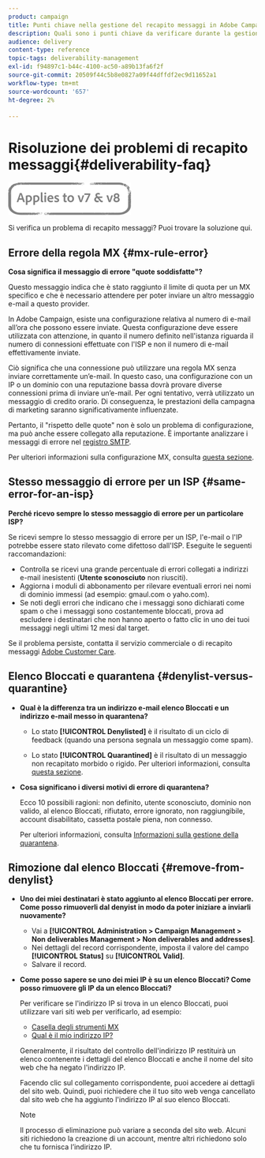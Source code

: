 ```yaml
---
product: campaign
title: Punti chiave nella gestione del recapito messaggi in Adobe Campaign Classic
description: Quali sono i punti chiave da verificare durante la gestione del recapito messaggi in Adobe Campaign Classic?
audience: delivery
content-type: reference
topic-tags: deliverability-management
exl-id: f94897c1-b44c-4100-ac50-a89b13fa6f2f
source-git-commit: 20509f44c5b8e0827a09f44dffdf2ec9d11652a1
workflow-type: tm+mt
source-wordcount: '657'
ht-degree: 2%

---
```


# Risoluzione dei problemi di recapito messaggi{#deliverability-faq}

![](../../assets/common.svg)

Si verifica un problema di recapito messaggi? Puoi trovare la soluzione qui.

## Errore della regola MX {#mx-rule-error}

**Cosa significa il messaggio di errore &quot;quote soddisfatte&quot;?**

Questo messaggio indica che è stato raggiunto il limite di quota per un MX specifico e che è necessario attendere per poter inviare un altro messaggio e-mail a questo provider.

In Adobe Campaign, esiste una configurazione relativa al numero di e-mail all’ora che possono essere inviate. Questa configurazione deve essere utilizzata con attenzione, in quanto il numero definito nell&#39;istanza riguarda il numero di connessioni effettuate con l&#39;ISP e non il numero di e-mail effettivamente inviate.

Ciò significa che una connessione può utilizzare una regola MX senza inviare correttamente un’e-mail. In questo caso, una configurazione con un IP o un dominio con una reputazione bassa dovrà provare diverse connessioni prima di inviare un’e-mail. Per ogni tentativo, verrà utilizzato un messaggio di credito orario. Di conseguenza, le prestazioni della campagna di marketing saranno significativamente influenzate.

Pertanto, il &quot;rispetto delle quote&quot; non è solo un problema di configurazione, ma può anche essere collegato alla reputazione. È importante analizzare i messaggi di errore nel [registro SMTP](../../production/using/monitoring-processes.md#smtp-errors-per-domain).

Per ulteriori informazioni sulla configurazione MX, consulta [questa sezione](../../installation/using/email-deliverability.md#mx-configuration).

## Stesso messaggio di errore per un ISP {#same-error-for-an-isp}

**Perché ricevo sempre lo stesso messaggio di errore per un particolare ISP?**

Se ricevi sempre lo stesso messaggio di errore per un ISP, l&#39;e-mail o l&#39;IP potrebbe essere stato rilevato come difettoso dall&#39;ISP. Eseguite le seguenti raccomandazioni:
* Controlla se ricevi una grande percentuale di errori collegati a indirizzi e-mail inesistenti (**Utente sconosciuto** non riusciti).
* Aggiorna i moduli di abbonamento per rilevare eventuali errori nei nomi di dominio immessi (ad esempio: gmaul.com o yaho.com).
* Se noti degli errori che indicano che i messaggi sono dichiarati come spam o che i messaggi sono costantemente bloccati, prova ad escludere i destinatari che non hanno aperto o fatto clic in uno dei tuoi messaggi negli ultimi 12 mesi dal target.

Se il problema persiste, contatta il servizio commerciale o di recapito messaggi [Adobe Customer Care](https://helpx.adobe.com/it/enterprise/admin-guide.html/enterprise/using/support-for-experience-cloud.ug.html).

## Elenco Bloccati e quarantena {#denylist-versus-quarantine}

* **Qual è la differenza tra un indirizzo e-mail elenco Bloccati e un indirizzo e-mail messo in quarantena?**

   * Lo stato **[!UICONTROL Denylisted]** è il risultato di un ciclo di feedback (quando una persona segnala un messaggio come spam).

   * Lo stato **[!UICONTROL Quarantined]** è il risultato di un messaggio non recapitato morbido o rigido.
   Per ulteriori informazioni, consulta [questa sezione](understanding-quarantine-management.md#quarantine-vs-denylist).

* **Cosa significano i diversi motivi di errore di quarantena?**

   Ecco 10 possibili ragioni: non definito, utente sconosciuto, dominio non valido, al elenco Bloccati, rifiutato, errore ignorato, non raggiungibile, account disabilitato, cassetta postale piena, non connesso.

   Per ulteriori informazioni, consulta [Informazioni sulla gestione della quarantena](understanding-quarantine-management.md).

## Rimozione dal elenco Bloccati {#remove-from-denylist}

* **Uno dei miei destinatari è stato aggiunto al elenco Bloccati per errore. Come posso rimuoverli dal denyist in modo da poter iniziare a inviarli nuovamente?**

   * Vai a **[!UICONTROL Administration > Campaign Management > Non deliverables Management > Non deliverables and addresses]**.
   * Nei dettagli del record corrispondente, imposta il valore del campo **[!UICONTROL Status]** su **[!UICONTROL Valid]**.
   * Salvare il record.

* **Come posso sapere se uno dei miei IP è su un elenco Bloccati? Come posso rimuovere gli IP da un elenco Bloccati?**

   Per verificare se l&#39;indirizzo IP si trova in un elenco Bloccati, puoi utilizzare vari siti web per verificarlo, ad esempio:
   * [Casella degli strumenti MX](https://mxtoolbox.com/)
   * [Qual è il mio indirizzo IP?](https://whatismyipaddress.com)

   Generalmente, il risultato del controllo dell&#39;indirizzo IP restituirà un elenco contenente i dettagli del elenco Bloccati e anche il nome del sito web che ha negato l&#39;indirizzo IP.

   Facendo clic sul collegamento corrispondente, puoi accedere ai dettagli del sito web. Quindi, puoi richiedere che il tuo sito web venga cancellato dal sito web che ha aggiunto l&#39;indirizzo IP al suo elenco Bloccati.

   >[!NOTE]
   >
   >Il processo di eliminazione può variare a seconda del sito web. Alcuni siti richiedono la creazione di un account, mentre altri richiedono solo che tu fornisca l’indirizzo IP.
